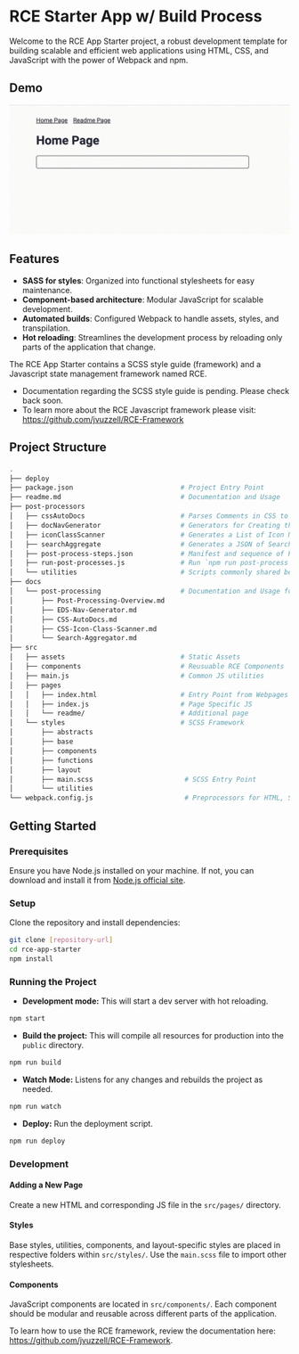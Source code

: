 # RCE Starter App w/ Build Process
Welcome to the RCE App Starter project, a robust development template for building scalable and efficient web applications using HTML, CSS, and JavaScript with the power of Webpack and npm. 

## Demo
![RCE Framework Demo](/docs/assets/20240413_rce-basic-site-demo.gif "RCE Framework Demo")

## Features

- **SASS for styles**: Organized into functional stylesheets for easy maintenance.
- **Component-based architecture**: Modular JavaScript for scalable development.
- **Automated builds**: Configured Webpack to handle assets, styles, and transpilation.
- **Hot reloading**: Streamlines the development process by reloading only parts of the application that change.

The RCE App Starter contains a SCSS style guide (framework) and a Javascript state management framework named RCE. 

- Documentation regarding the SCSS style guide is pending. Please check back soon. 
- To learn more about the RCE Javascript framework please visit: 
https://github.com/jvuzzell/RCE-Framework


## Project Structure 

```bash
.
├── deploy
├── package.json                           # Project Entry Point 
├── readme.md                              # Documentation and Usage
├── post-processors
│   ├── cssAutoDocs                        # Parses Comments in CSS to JSON       
│   ├── docNavGenerator                    # Generators for Creating the Doc Site Navigation
│   ├── iconClassScanner                   # Generates a List of Icon Names
│   ├── searchAggregate                    # Generates a JSON of Search Terms and Destinations
│   ├── post-process-steps.json            # Manifest and sequence of Post Processes
│   ├── run-post-processes.js              # Run `npm run post-process` to trigger
│   └── utilities                          # Scripts commonly shared between post processors
├── docs
│   └── post-processing                    # Documentation and Usage for Post Process scripts       
│       ├── Post-Processing-Overview.md 
│       ├── EDS-Nav-Generator.md 
│       ├── CSS-AutoDocs.md 
│       ├── CSS-Icon-Class-Scanner.md 
│       └── Search-Aggregator.md 
├── src
│   ├── assets                             # Static Assets
│   ├── components                         # Reusuable RCE Components
│   ├── main.js                            # Common JS utilities
│   ├── pages
│   │   ├── index.html                     # Entry Point from Webpages
│   │   ├── index.js                       # Page Specific JS
│   │   └── readme/                        # Additional page
│   └── styles                             # SCSS Framework
│       ├── abstracts
│       ├── base
│       ├── components
│       ├── functions
│       ├── layout
│       ├── main.scss                       # SCSS Entry Point
│       └── utilities
└── webpack.config.js                       # Preprocessors for HTML, SCSS, and JS
```

## Getting Started

### Prerequisites

Ensure you have Node.js installed on your machine. If not, you can download and install it from [Node.js official site](https://nodejs.org/).

### Setup

Clone the repository and install dependencies:

```bash
git clone [repository-url]
cd rce-app-starter
npm install
```

### Running the Project

- **Development mode:** This will start a dev server with hot reloading.
```bash
npm start
``` 
- **Build the project:** This will compile all resources for production into the `public` directory. 
```bash
npm run build
```

- **Watch Mode:** Listens for any changes and rebuilds the project as needed.
```bash
npm run watch
```

- **Deploy:** Run the deployment script.
```bash
npm run deploy
```

### Development

#### Adding a New Page
Create a new HTML and corresponding JS file in the `src/pages/` directory.

#### Styles
Base styles, utilities, components, and layout-specific styles are placed in respective folders within `src/styles/`.
Use the `main.scss` file to import other stylesheets.

#### Components
JavaScript components are located in `src/components/`.
Each component should be modular and reusable across different parts of the application.

To learn how to use the RCE framework, review the documentation here: https://github.com/jvuzzell/RCE-Framework.